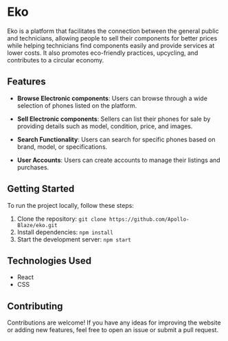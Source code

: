 # Eko

Eko is a platform that facilitates the connection between the general public and technicians, allowing people to sell their components for better prices while helping technicians find components easily and provide services at lower costs. It also promotes eco-friendly practices, upcycling, and contributes to a circular economy.

## Features

- **Browse Electronic components**: Users can browse through a wide selection of phones listed on the platform.
  
- **Sell Electronic components**: Sellers can list their phones for sale by providing details such as model, condition, price, and images.
  
- **Search Functionality**: Users can search for specific phones based on brand, model, or specifications.
  
- **User Accounts**: Users can create accounts to manage their listings and purchases.

## Getting Started

To run the project locally, follow these steps:

1. Clone the repository: `git clone https://github.com/Apollo-Blaze/eko.git`
2. Install dependencies: `npm install`
3. Start the development server: `npm start`

## Technologies Used

- React
- CSS

## Contributing

Contributions are welcome! If you have any ideas for improving the website or adding new features, feel free to open an issue or submit a pull request.
